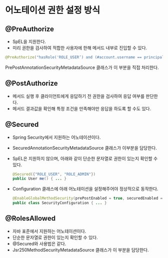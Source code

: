 # 어노테이션 권한 설정 방식

## @PreAuthorize

* SpEL을 지원한다.
* 미리 권한을 검사하여 적합한 사용자에 한해 메서드 내부로 진입할 수 있다.

```java
@PreAuthorize("hasRole('ROLE_USER’) and (#account.username == principal.username)")
```

PrePostAnnotationSecurityMetadataSource 클래스가 이 부분을 직접 처리한다.

## @PostAuthorize

* 메서드 실행 후 클라이언트에게 응답하기 전 권한을 검사하여 응답 여부를 판단한다.
* 메서드 결과값을 확인해 특정 조건을 만족해야만 응답을 하도록 할 수도 있다.

## @Secured

* Spring Security에서 지원하는 어노테이션이다.
* SecuredAnnotationSecurityMetadataSource 클래스가 이부분을 담당한다.
*   SpEL은 지원하지 않으며, 아래와 같이 단순한 문자열로 권한이 있는지 확인할 수 있다.

    ```java
    @Secured({"ROLE_USER", "ROLE_ADMIN"})
    public User me() { ... }
    ```
*   Configuration 클래스에 아래 어노테이션을 설정해주어야 정상적으로 동작한다.

    ```java
    @EnableGlobalMethodSecurity(prePostEnabled = true, securedEnabled = true)
    public class SecurityConfiguration { ... }
    ```

## @RolesAllowed

* 자바 표준에서 지원하는 어노테이션이다.
* 단순한 문자열로 권한이 있는지 확인할 수 있다.
* @Secured와 사용법은 같다.
* Jsr250MethodSecurityMetadataSource 클래스가 이 부분을 담당한다.
